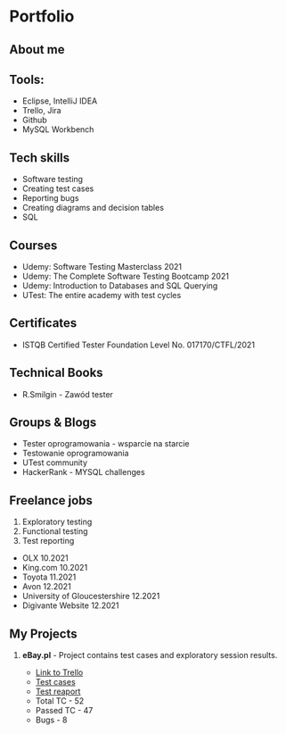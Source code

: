 # Portfolio

## About me

## Tools:

* Eclipse, IntelliJ IDEA
* Trello, Jira
* Github
* MySQL Workbench

## Tech skills

* Software testing
* Creating test cases
* Reporting bugs
* Creating diagrams and decision tables
* SQL

## Courses 

* Udemy: Software Testing Masterclass 2021
* Udemy: The Complete Software Testing Bootcamp 2021
* Udemy: Introduction to Databases and SQL Querying
* UTest: The entire academy with test cycles

## Certificates

* ISTQB Certified Tester Foundation Level No. 017170/CTFL/2021

## Technical Books

* R.Smilgin - Zawód tester

## Groups & Blogs

* Tester oprogramowania - wsparcie na starcie
* Testowanie oprogramowania
* UTest community
* HackerRank - MYSQL challenges

## Freelance jobs

  1. Exploratory testing
  2. Functional testing
  3. Test reporting

* OLX 10.2021
* King.com 10.2021
* Toyota 11.2021
* Avon 12.2021
* University of Gloucestershire 12.2021
* Digivante Website 12.2021

## My Projects

1. **eBay.pl** - Project contains test cases and exploratory session results.

   * [Link to Trello](https://trello.com/b/AJMnaL61/ebaypl)
   * [Test cases](https://docs.google.com/spreadsheets/d/1mouaoO4Jh4k6fMDq0g04VXsEPkaRp8Vv5vdfyMweUqc/edit?usp=sharing)
   * [Test reaport](https://docs.google.com/document/d/1KoO6kzOZF0YY0_obgzMgfSshqdDt7b7iogSI7sZEPa8/edit)
 
   - Total TC - 52
   - Passed TC - 47
   - Bugs - 8




